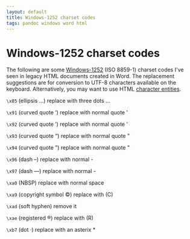 ```yaml
---
layout: default
title: Windows-1252 charset codes
tags: pandoc windows word html
---
```


# Windows-1252 charset codes

The following are some [Windows-1252](https://en.wikipedia.org/wiki/Windows-1252) (ISO 8859-1) charset codes I've seen in legacy HTML documents created in Word. The replacement suggestions are for conversion to UTF-8 characters available on the keyboard. Alternatively, you may want to use HTML [character entities](https://dev.w3.org/html5/html-author/charref).

`\x85` (ellipsis …) replace with three dots ...

`\x91` (curved quote ‘) replace with normal quote '

`\x92` (curved quote ’) replace with normal quote '

`\x93` (curved quote “) replace with normal quote "

`\x94` (curved quote ”) replace with normal quote "

`\x96` (dash –) replace with normal -

`\x97` (dash —) replace with normal -

`\xa0` (NBSP) replace with normal space

`\xa9` (copyright symbol ©) replace with (C)

`\xad` (soft hyphen) remove it

`\xae` (registered ®) replace with (R)

`\xb7` (dot ·) replace with an asterix *